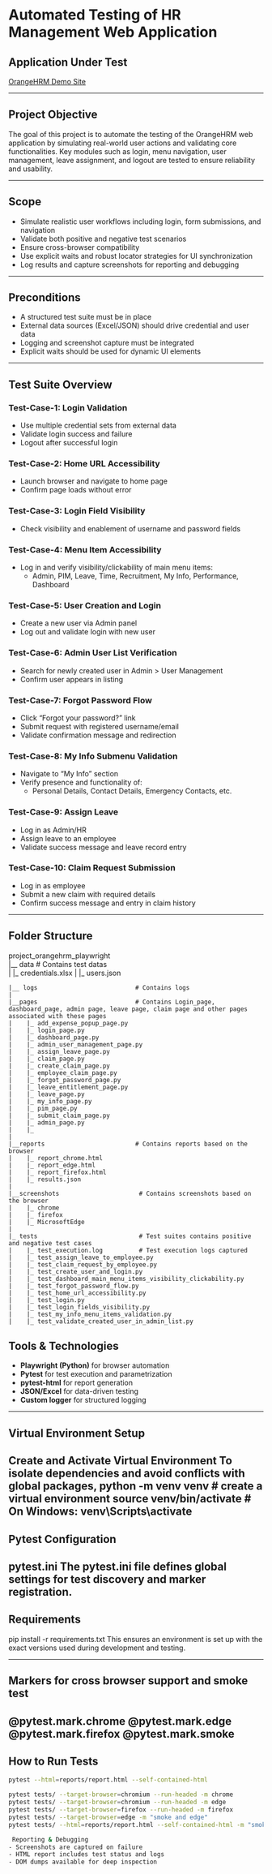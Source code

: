 #  Automated Testing of HR Management Web Application

##  Application Under Test
[OrangeHRM Demo Site](https://opensource-demo.orangehrmlive.com)

---

##  Project Objective

The goal of this project is to automate the testing of the OrangeHRM web application by simulating real-world user actions and validating core functionalities. Key modules such as login, menu navigation, user management, leave assignment, and logout are tested to ensure reliability and usability.

---

##  Scope

- Simulate realistic user workflows including login, form submissions, and navigation
- Validate both positive and negative test scenarios
- Ensure cross-browser compatibility
- Use explicit waits and robust locator strategies for UI synchronization
- Log results and capture screenshots for reporting and debugging

---

##  Preconditions

- A structured test suite must be in place
- External data sources (Excel/JSON) should drive credential and user data
- Logging and screenshot capture must be integrated
- Explicit waits should be used for dynamic UI elements

---

##  Test Suite Overview

###  Test-Case-1: Login Validation
- Use multiple credential sets from external data
- Validate login success and failure
- Logout after successful login

###  Test-Case-2: Home URL Accessibility
- Launch browser and navigate to home page
- Confirm page loads without error

###  Test-Case-3: Login Field Visibility
- Check visibility and enablement of username and password fields

###  Test-Case-4: Menu Item Accessibility
- Log in and verify visibility/clickability of main menu items:
  - Admin, PIM, Leave, Time, Recruitment, My Info, Performance, Dashboard

###  Test-Case-5: User Creation and Login
- Create a new user via Admin panel
- Log out and validate login with new user

###  Test-Case-6: Admin User List Verification
- Search for newly created user in Admin > User Management
- Confirm user appears in listing

###  Test-Case-7: Forgot Password Flow
- Click “Forgot your password?” link
- Submit request with registered username/email
- Validate confirmation message and redirection

###  Test-Case-8: My Info Submenu Validation
- Navigate to “My Info” section
- Verify presence and functionality of:
  - Personal Details, Contact Details, Emergency Contacts, etc.

###  Test-Case-9: Assign Leave
- Log in as Admin/HR
- Assign leave to an employee
- Validate success message and leave record entry

###  Test-Case-10: Claim Request Submission
- Log in as employee
- Submit a new claim with required details
- Confirm success message and entry in claim history

---

##  Folder Structure


 project_orangehrm_playwright                 
    |__ data                           # Contains test datas                     
    |    |_ credentials.xlsx
    |    |_ users.json
    
    |__ logs                           # Contains logs
    |
    |__pages                           # Contains Login_page, dashboard_page, admin page, leave page, claim page and other pages associated with these pages
    |    |_ add_expense_popup_page.py
    |    |_ login_page.py
    |    |_ dashboard_page.py
    |    |_ admin_user_management_page.py
    |    |_ assign_leave_page.py	
    |    |_ claim_page.py
    |    |_ create_claim_page.py
    |    |_ employee_claim_page.py
    |    |_ forgot_password_page.py
    |    |_ leave_entitlement_page.py
    |    |_ leave_page.py
    |    |_ my_info_page.py
    |    |_ pim_page.py
    |    |_ submit_claim_page.py
    |    |_ admin_page.py
    |    |_
    |
    |__reports                         # Contains reports based on the browser
    |    |_ report_chrome.html
    |    |_ report_edge.html
    |    |_ report_firefox.html
    |    |_ results.json
    |
    |__screenshots                      # Contains screenshots based on the browser
    |    |_ chrome
    |    |_ firefox
    |    |_ MicrosoftEdge
    |
    |_ tests                            # Test suites contains positive and negative test cases
    |    |_ test_execution.log          # Test execution logs captured 
    |    |_ test_assign_leave_to_employee.py
    |    |_ test_claim_request_by_employee.py
    |    |_ test_create_user_and_login.py
    |    |_ test_dashboard_main_menu_items_visibility_clickability.py
    |    |_ test_forgot_password_flow.py
    |    |_ test_home_url_accessibility.py
    |    |_ test_login.py
    |    |_ test_login_fields_visibility.py
    |    |_ test_my_info_menu_items_validation.py
    |    |_ test_validate_created_user_in_admin_list.py

##  Tools & Technologies

- **Playwright (Python)** for browser automation
- **Pytest** for test execution and parametrization
- **pytest-html** for report generation
- **JSON/Excel** for data-driven testing
- **Custom logger** for structured logging

---
##  Virtual Environment Setup
 Create and Activate Virtual Environment
To isolate dependencies and avoid conflicts with global packages, 
    python -m venv venv  # create a virtual environment
    source venv/bin/activate  # On Windows: venv\Scripts\activate
---
##  Pytest Configuration
pytest.ini
The pytest.ini file defines global settings for test discovery and marker registration.
---
##  Requirements
pip install -r requirements.txt
This ensures an environment is set up with the exact versions used during development and testing.

---
##  Markers for cross browser support and smoke test
@pytest.mark.chrome
@pytest.mark.edge
@pytest.mark.firefox
@pytest.mark.smoke
---

##  How to Run Tests

```bash
pytest --html=reports/report.html --self-contained-html

pytest tests/ --target-browser=chromium --run-headed -m chrome
pytest tests/ --target-browser=chromium --run-headed -m edge
pytest tests/ --target-browser=firefox --run-headed -m firefox
pytest tests/ --target-browser=edge -m "smoke and edge"
pytest tests/ --html=reports/report.html --self-contained-html -m "smoke"

 Reporting & Debugging
- Screenshots are captured on failure
- HTML report includes test status and logs
- DOM dumps available for deep inspection

